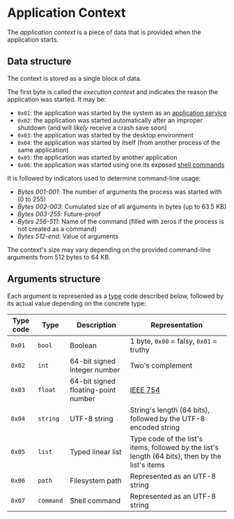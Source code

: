 # Application Context

The _application context_ is a piece of data that is provided when the application starts.

## Data structure

The context is stored as a single block of data.

The first byte is called the  _execution context_ and indicates the reason the application was started. It may be:
  * `0x01`: the application was started by the system as an [application service](../../concepts/applications.md#services)
  * `0x02`: the application was started automatically after an improper shutdown (and will *likely* receive a crash save soon)
  * `0x03`: the application was started by the desktop environment
  * `0x04`: the application was started by itself (from another process of the same application)
  * `0x05`: the application was started by another application
  * `0x06`: the application was started using one its exposed [shell commands](../../concepts/applications.md#commands)

It is followed by indicators used to determine command-line usage:

* _Bytes 001-001_: The number of arguments the process was started with (0 to 255)
* _Bytes 002-003_: Cumulated size of all arguments in bytes (up to 63.5 KB)
* _Bytes 003-255_: Future-proof
* _Bytes 256-511_: Name of the command (filled with zeros if the process is not created as a command)
* _Bytes 512-end_: Value of arguments

The context's size may vary depending on the provided command-line arguments from 512 bytes to 64 KB.

## Arguments structure

Each argument is represented as a [type](../shell-scripting.md#value-types) code described below, followed by its actual value depending on the concrete type:

| Type code | Type      | Description                         | Representation                                                                                   |
| --------- | --------- | ----------------------------------- | ------------------------------------------------------------------------------------------------ |
| `0x01`    | `bool`    | Boolean                             | 1 byte, `0x00` = falsy, `0x01` = truthy                                                          |
| `0x02`    | `int`     | 64-bit signed integer number        | Two's complement                                                                                 |
| `0x03`    | `float`   | 64-bit signed floating-point number | [IEEE 754](https://standards.ieee.org/standard/754-2019.html)                                    |
| `0x04`    | `string`  | UTF-8 string                        | String's length (64 bits), followed by the UTF-8 encoded string                                  |
| `0x05`    | `list`    | Typed linear list                   | Type code of the list's items, followed by the list's length (64 bits), then by the list's items |
| `0x06`    | `path`    | Filesystem path                     | Represented as an UTF-8 string                                                                   |
| `0x07`    | `command` | Shell command                       | Represented as an UTF-8 string                                                                   |
